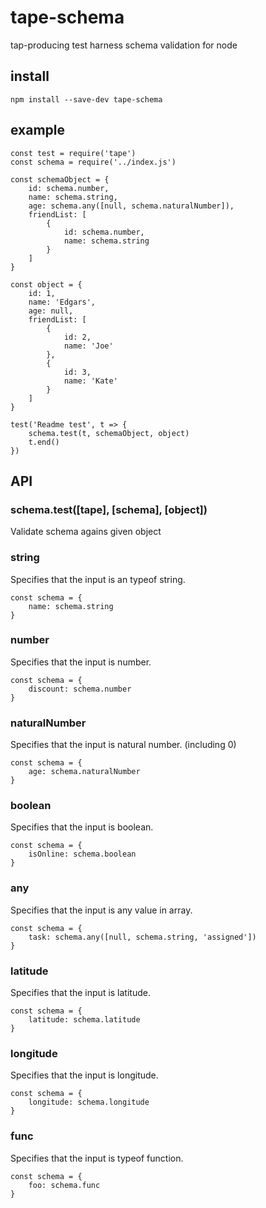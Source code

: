 # tape-schema
tap-producing test harness schema validation for node

## install
```
npm install --save-dev tape-schema
```

## example
```JS
const test = require('tape')
const schema = require('../index.js')

const schemaObject = {
	id: schema.number,
	name: schema.string,
	age: schema.any([null, schema.naturalNumber]),
	friendList: [
		{
			id: schema.number,
			name: schema.string
		}
	]
}

const object = {
	id: 1,
	name: 'Edgars',
	age: null,
	friendList: [
		{
			id: 2,
			name: 'Joe'
		},
		{
			id: 3,
			name: 'Kate'
		}
	]
}

test('Readme test', t => {
	schema.test(t, schemaObject, object)
	t.end()
})
```

## API

### schema.test([tape], [schema], [object])
Validate schema agains given object

### string
Specifies that the input is an typeof string.
```JS
const schema = {
 	name: schema.string
}
```

### number
Specifies that the input is number.
```JS
const schema = {
 	discount: schema.number
}
```

### naturalNumber
Specifies that the input is natural number. (including 0)
```JS
const schema = {
 	age: schema.naturalNumber
}
```

### boolean
Specifies that the input is boolean.
```JS
const schema = {
 	isOnline: schema.boolean
}
```

### any
Specifies that the input is any value in array.
```JS
const schema = {
 	task: schema.any([null, schema.string, 'assigned'])
}
```

### latitude
Specifies that the input is latitude.
```JS
const schema = {
 	latitude: schema.latitude
}
```

### longitude
Specifies that the input is longitude.
```JS
const schema = {
 	longitude: schema.longitude
}
```

### func
Specifies that the input is typeof function.
```JS
const schema = {
 	foo: schema.func
}
```
